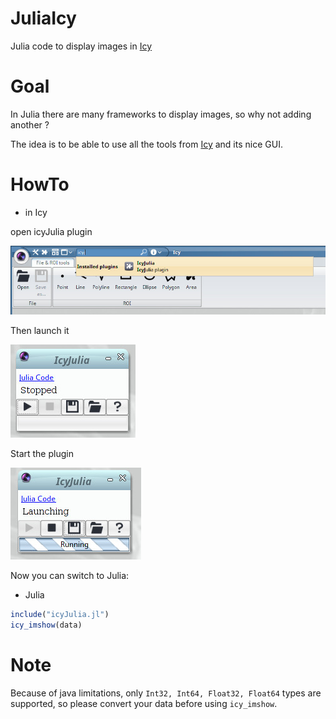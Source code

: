 # JuliaIcy
Julia code to display images in [Icy](http://icy.bioimageanalysis.org/)

# Goal
In Julia there are many frameworks to display images, so why not adding another ? 

The idea is to be able to use all the tools from [Icy](http://icy.bioimageanalysis.org/) and its nice GUI.

# HowTo
* in Icy

open icyJulia plugin

![Alt text](tutoIcyJulia1.jpg?raw=true "Choosing")

Then launch it

![Alt text](tutoIcyJulia2.jpg?raw=true "Opened")

Start the plugin

![Alt text](tutoIcyJulia3.jpg?raw=true "Running")

Now you can switch to Julia:

* Julia
``` julia
include("icyJulia.jl")
icy_imshow(data)
```

# Note

Because of java limitations, only `Int32, Int64, Float32, Float64` types are supported, so please convert your data before using `icy_imshow`.
